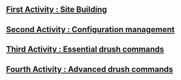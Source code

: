 ## [First Activity : Site Building](Activity1.md)
## [Second Activity : Configuration management](Activity2.md)
## [Third Activity : Essential drush commands](Activity3.md)
## [Fourth Activity : Advanced drush commands](Activity4.md)
